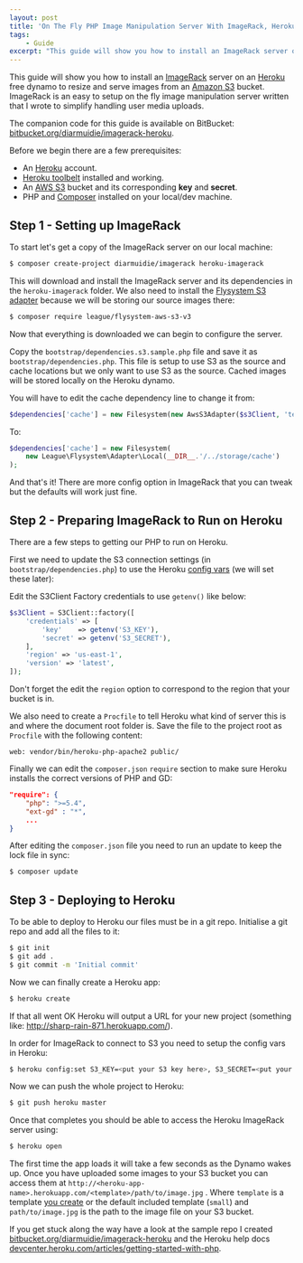 ```yaml
---
layout: post
title: 'On The Fly PHP Image Manipulation Server With ImageRack, Heroku and S3'
tags:
    - Guide
excerpt: "This guide will show you how to install an ImageRack server on an free Heroku dynamo to resizing and serve images from an S3 bucket."
---
```

This guide will show you how to install an [ImageRack](https://github.com/diarmuidie/ImageRack) server on an [Heroku](https://www.heroku.com/) free dynamo to resize and serve images from an [Amazon S3](https://aws.amazon.com/s3/) bucket. ImageRack is an easy to setup on the fly image manipulation server written that I wrote to simplify handling user media uploads.

The companion code for this guide is available on BitBucket: [bitbucket.org/diarmuidie/imagerack-heroku](https://bitbucket.org/diarmuidie/imagerack-heroku/).

Before we begin there are a few prerequisites:

- An [Heroku](https://www.heroku.com/) account.
- [Heroku toolbelt](https://toolbelt.heroku.com/) installed and working.
- An [AWS S3](https://aws.amazon.com/s3/) bucket and its corresponding **key** and **secret**.
- PHP and [Composer](https://getcomposer.org/) installed on your local/dev machine.

Step 1 - Setting up ImageRack
-----------------------------

To start let's get a copy of the ImageRack server on our local machine:

```bash
$ composer create-project diarmuidie/imagerack heroku-imagerack
```

This will download and install the ImageRack server and its dependencies in the `heroku-imagerack` folder. We also need to install the [Flysystem S3 adapter](http://flysystem.thephpleague.com/adapter/aws-s3-v3/) because we will be storing our source images there:

```bash
$ composer require league/flysystem-aws-s3-v3
```

Now that everything is downloaded we can begin to configure the server.

Copy the `bootstrap/dependencies.s3.sample.php` file and save it as `bootstrap/dependencies.php`. This file is setup to use S3 as the source and cache locations but we only want to use S3 as the source. Cached images will be stored locally on the Heroku dynamo.

You will have to edit the cache dependency line to change it from:

```php
$dependencies['cache'] = new Filesystem(new AwsS3Adapter($s3Client, 'test-image-rack-cache'));
```

To:

```php
$dependencies['cache'] = new Filesystem(
    new League\Flysystem\Adapter\Local(__DIR__.'/../storage/cache')
);
```

And that's it! There are more config option in ImageRack that you can tweak but the defaults will work just fine.


Step 2 - Preparing ImageRack to Run on Heroku
---------------------------------------------

There are a few steps to getting our PHP to run on Heroku.

First we need to update the S3 connection settings (in `bootstrap/dependencies.php`) to use the Heroku [config vars](https://devcenter.heroku.com/articles/getting-started-with-php#define-config-vars) (we will set these later):

Edit the S3Client Factory credentials to use `getenv()` like below:

```php
$s3Client = S3Client::factory([
    'credentials' => [
        'key'    => getenv('S3_KEY'),
        'secret' => getenv('S3_SECRET'),
    ],
    'region' => 'us-east-1',
    'version' => 'latest',
]);
```
Don't forget the edit the `region` option to correspond to the region that your bucket is in.

We also need to create a `Procfile` to tell Heroku what kind of server this is and where the document root folder is. Save the file to the project root as `Procfile` with the following content:

```
web: vendor/bin/heroku-php-apache2 public/
```

Finally we can edit the `composer.json` `require` section to make sure Heroku installs the correct versions of PHP and GD:

```JSON
"require": {
    "php": ">=5.4",
    "ext-gd" : "*",
    ...
}
```
After editing the `composer.json` file you need to run an update to keep the lock file in sync:

```bash
$ composer update
```

Step 3 - Deploying to Heroku
-----------------------------

To be able to deploy to Heroku our files must be in a git repo. Initialise a git repo and add all the files to it:

```bash
$ git init
$ git add .
$ git commit -m 'Initial commit'
```
Now we can finally create a Heroku app:

```bash
$ heroku create
```
If that all went OK Heroku will output a URL for your new project (something like: http://sharp-rain-871.herokuapp.com/).

In order for ImageRack to connect to S3 you need to setup the config vars in Heroku:

```bash
$ heroku config:set S3_KEY=<put your S3 key here>, S3_SECRET=<put your S3 secret here>
```
Now we can push the whole project to Heroku:

```bash
$ git push heroku master
```
Once that completes you should be able to access the Heroku ImageRack server using:

```bash
$ heroku open
```

The first time the app loads it will take a few seconds as the Dynamo wakes up. Once you have uploaded some images to your S3 bucket you can access them at `http://<heroku-app-name>.herokuapp.com/<template>/path/to/image.jpg` . Where `template` is a template [you create](https://github.com/diarmuidie/ImageRack#templates) or the default included template (`small`) and `path/to/image.jpg` is the path to the image file on your S3 bucket.

If you get stuck along the way have a look at the sample repo I created [bitbucket.org/diarmuidie/imagerack-heroku](https://bitbucket.org/diarmuidie/imagerack-heroku/) and the Heroku help docs [devcenter.heroku.com/articles/getting-started-with-php](https://devcenter.heroku.com/articles/getting-started-with-php).
